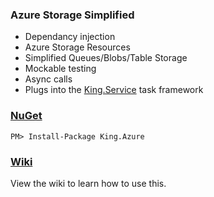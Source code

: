 ### Azure Storage Simplified
- Dependancy injection
- Azure Storage Resources
- Simplified Queues/Blobs/Table Storage
- Mockable testing
- Async calls
- Plugs into the [King.Service](https://github.com/jefking/King.Service) task framework

### [NuGet](https://www.nuget.org/packages/King.Azure)
```
PM> Install-Package King.Azure
```

### [Wiki](https://github.com/jefking/King.Azure/wiki)
View the wiki to learn how to use this.
